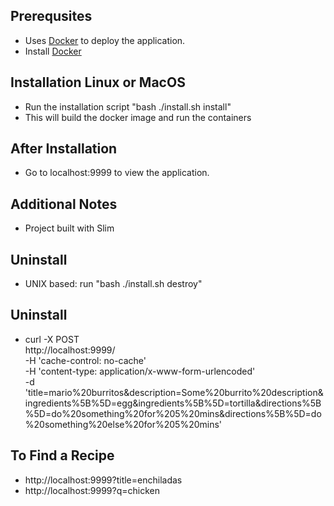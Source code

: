 ## Prerequsites
- Uses [Docker](https://www.docker.com/products/docker) to deploy the application.
- Install [Docker](https://docs.docker.com/engine/installation)

## Installation Linux or MacOS
- Run the installation script "bash ./install.sh install"
- This will build the docker image and run the containers

## After Installation
- Go to localhost:9999 to view the application.

## Additional Notes
- Project built with Slim

## Uninstall
- UNIX based: run "bash ./install.sh destroy"

## Uninstall
- curl -X POST \
  http://localhost:9999/ \
  -H 'cache-control: no-cache' \
  -H 'content-type: application/x-www-form-urlencoded' \
  -d 'title=mario%20burritos&description=Some%20burrito%20description&ingredients%5B%5D=egg&ingredients%5B%5D=tortilla&directions%5B%5D=do%20something%20for%205%20mins&directions%5B%5D=do%20something%20else%20for%205%20mins'

## To Find a Recipe
- http://localhost:9999?title=enchiladas
- http://localhost:9999?q=chicken
